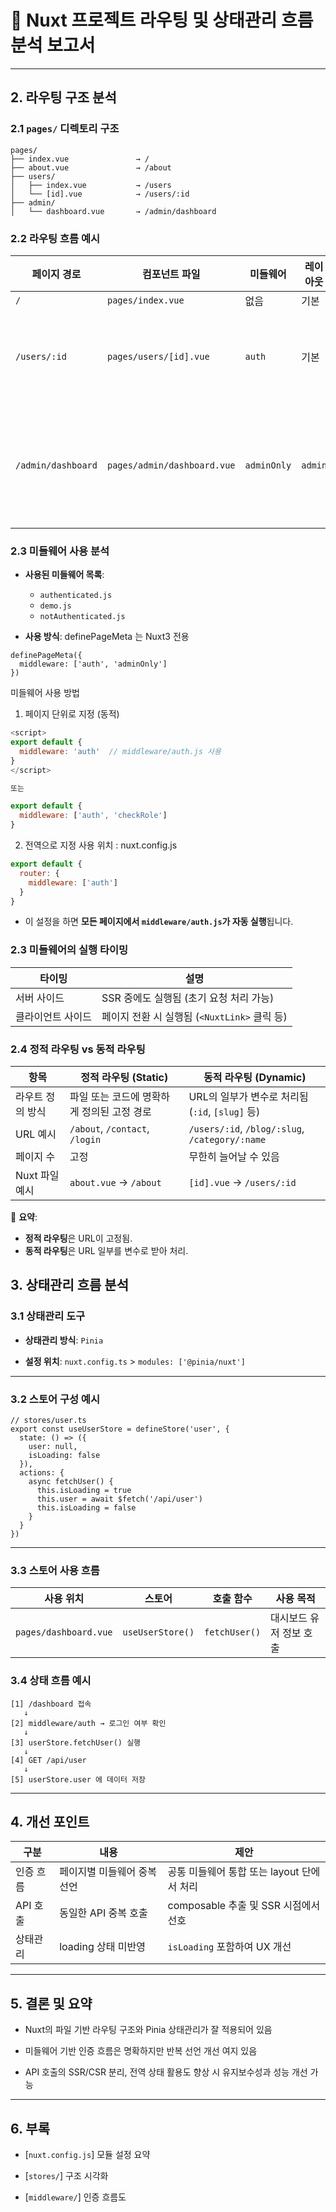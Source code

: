 # 🧭 Nuxt 프로젝트 라우팅 및 상태관리 흐름 분석 보고서



---

## 2. 라우팅 구조 분석

### 2.1 `pages/` 디렉토리 구조

```plaintext
pages/
├── index.vue               → /
├── about.vue               → /about
├── users/
│   ├── index.vue           → /users
│   └── [id].vue            → /users/:id
├── admin/
│   └── dashboard.vue       → /admin/dashboard

```
### 2.2 라우팅 흐름 예시

|페이지 경로|컴포넌트 파일|미들웨어|레이아웃|비고|
|---|---|---|---|---|
|`/`|`pages/index.vue`|없음|기본|홈|
|`/users/:id`|`pages/users/[id].vue`|`auth`|기본|사용자 프로필|
|`/admin/dashboard`|`pages/admin/dashboard.vue`|`adminOnly`|`admin`|관리자용 대시보드|
### 2.3 미들웨어 사용 분석

- **사용된 미들웨어 목록**:
    - `authenticated.js`
    - `demo.js`
    - `notAuthenticated.js`
    
- **사용 방식**:
definePageMeta 는 Nuxt3 전용
```
definePageMeta({
  middleware: ['auth', 'adminOnly']
})
```
미들웨어 사용 방법
1. 페이지 단위로 지정 (동적)
```js
<script>
export default {
  middleware: 'auth'  // middleware/auth.js 사용
}
</script>

또는

export default {
  middleware: ['auth', 'checkRole']
}
```
2. 전역으로 지정
사용 위치 : nuxt.config.js
```js
export default {
  router: {
    middleware: ['auth']
  }
}
```

- 이 설정을 하면 **모든 페이지에서 `middleware/auth.js`가 자동 실행**됩니다.

### 2.3 미들웨어의 실행 타이밍

|타이밍|설명|
|---|---|
|서버 사이드|SSR 중에도 실행됨 (초기 요청 처리 가능)|
|클라이언트 사이드|페이지 전환 시 실행됨 (`<NuxtLink>` 클릭 등)|

### 2.4 정적 라우팅 vs 동적 라우팅
|항목|정적 라우팅 (Static)|동적 라우팅 (Dynamic)|
|---|---|---|
|라우트 정의 방식|파일 또는 코드에 명확하게 정의된 고정 경로|URL의 일부가 변수로 처리됨 (`:id`, `[slug]` 등)|
|URL 예시|`/about`, `/contact`, `/login`|`/users/:id`, `/blog/:slug`, `/category/:name`|
|페이지 수|고정|무한히 늘어날 수 있음|
|Nuxt 파일 예시|`about.vue` → `/about`|`[id].vue` → `/users/:id`|

🧠 **요약**:
- **정적 라우팅**은 URL이 고정됨.
- **동적 라우팅**은 URL 일부를 변수로 받아 처리.











## 3. 상태관리 흐름 분석

### 3.1 상태관리 도구

- **상태관리 방식**: `Pinia`
    
- **설정 위치**: `nuxt.config.ts` > `modules: ['@pinia/nuxt']`
    

---

### 3.2 스토어 구성 예시

```
// stores/user.ts
export const useUserStore = defineStore('user', {
  state: () => ({
    user: null,
    isLoading: false
  }),
  actions: {
    async fetchUser() {
      this.isLoading = true
      this.user = await $fetch('/api/user')
      this.isLoading = false
    }
  }
})

```

---

### 3.3 스토어 사용 흐름

|사용 위치|스토어|호출 함수|사용 목적|
|---|---|---|---|
|`pages/dashboard.vue`|`useUserStore()`|`fetchUser()`|대시보드 유저 정보 호출|

### 3.4 상태 흐름 예시
```
[1] /dashboard 접속
   ↓
[2] middleware/auth → 로그인 여부 확인
   ↓
[3] userStore.fetchUser() 실행
   ↓
[4] GET /api/user
   ↓
[5] userStore.user 에 데이터 저장

```

---

## 4. 개선 포인트

| 구분     | 내용              | 제안                          |
| ------ | --------------- | --------------------------- |
| 인증 흐름  | 페이지별 미들웨어 중복 선언 | 공통 미들웨어 통합 또는 layout 단에서 처리 |
| API 호출 | 동일한 API 중복 호출   | composable 추출 및 SSR 시점에서 선호 |
| 상태관리   | loading 상태 미반영  | `isLoading` 포함하여 UX 개선      |


---

## 5. 결론 및 요약

- Nuxt의 파일 기반 라우팅 구조와 Pinia 상태관리가 잘 적용되어 있음
    
- 미들웨어 기반 인증 흐름은 명확하지만 반복 선언 개선 여지 있음
    
- API 호출의 SSR/CSR 분리, 전역 상태 활용도 향상 시 유지보수성과 성능 개선 가능


---

## 6. 부록

- [`nuxt.config.js`] 모듈 설정 요약
    
- [`stores/`] 구조 시각화
    
- [`middleware/`] 인증 흐름도